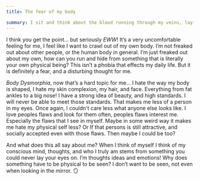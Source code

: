 ```yaml
---
title: The fear of my body

summary: I sit and think about the blood running through my veins, laying right beneath my skin. The heart that pumps that blood. Your bones, your brain, organs, intestines, stomach acid, and fat!
---
```

I think you get the point... but seriously *EWW*!  It’s a very uncomfortable feeling for me, I feel like I want to crawl out of my own body. I’m not freaked out about other people, or the human body in general. I’m just freaked out about my own, how can you run and hide from something that is literally your own physical being? This isn’t a phobia that effects my daily life. But it is definitely a fear, and a disturbing thought for me.


*Body Dysmorphia*, now that’s a hard topic for me… I hate the way my body is shaped, I hate my skin complexion, my hair,  and face. Everything from fat ankles to a big nose! I have a strong idea of beauty, and high standards. I will never be able to meet those standards. That makes me less of a person in my eyes.  Once again, I couldn't care less what anyone else looks like. I love peoples flaws and look for them often, peoples flaws interest me. Especially the flaws that I see in myself. Maybe in some weird way it makes me hate my physical self less? Or If that persons is still attractive, and socially accepted even with those flaws. Then maybe I could be too? 

And what does this all say about me? When I think of myself I think of my conscious mind, thoughts, and who I truly am stems from something you could never lay your eyes on. I’m thoughts ideas and emotions! Why does something have to be physical to be seen? I don’t want to be seen, not even when looking in the mirror. 🪞 
